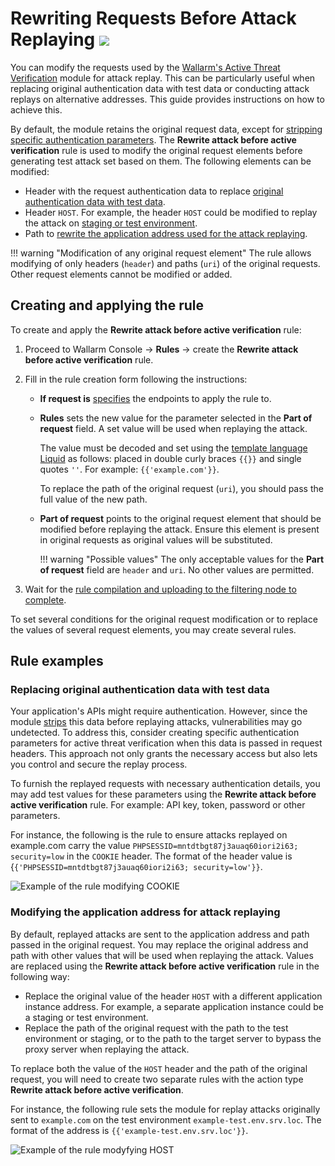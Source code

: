# Rewriting Requests Before Attack Replaying <a href="../../../about-wallarm/subscription-plans/#subscription-plans"><img src="../../../images/api-security-tag.svg" style="border: none;"></a>

You can modify the requests used by the [Wallarm's Active Threat Verification](overview.md) module for attack replay. This can be particularly useful when replacing original authentication data with test data or conducting attack replays on alternative addresses. This guide provides instructions on how to achieve this.

By default, the module retains the original request data, except for [stripping specific authentication parameters](overview.md#test-request-security). The **Rewrite attack before active verification** rule is used to modify the original request elements before generating test attack set based on them. The following elements can be modified:

* Header with the request authentication data to replace [original authentication data with test data](#replacing-original-authentication-data-with-test-data).
* Header `HOST`. For example, the header `HOST` could be modified to replay the attack on [staging or test environment](#modifying-the-application-address-for-attack-replaying).
* Path to [rewrite the application address used for the attack replaying](#modifying-the-application-address-for-attack-replaying).

!!! warning "Modification of any original request element"
    The rule allows modifying of only headers (`header`) and paths (`uri`) of the original requests. Other request elements cannot be modified or added.

## Creating and applying the rule

To create and apply the **Rewrite attack before active verification** rule:

1. Proceed to Wallarm Console → **Rules** → create the **Rewrite attack before active verification** rule.
1. Fill in the rule creation form following the instructions:

      * **If request is** [specifies](../../user-guides/rules/rules.md#configuring) the endpoints to apply the rule to.
      * **Rules** sets the new value for the parameter selected in the **Part of request** field. A set value will be used when replaying the attack.

        The value must be decoded and set using the [template language Liquid](https://shopify.github.io/liquid/) as follows: placed in double curly braces `{{}}` and single quotes `''`. For example: `{{'example.com'}}`.

        To replace the path of the original request (`uri`), you should pass the full value of the new path.

      * **Part of request** points to the original request element that should be modified before replaying the attack. Ensure this element is present in original requests as original values will be substituted.

        !!! warning "Possible values"
            The only acceptable values for the **Part of request** field are `header` and `uri`. No other values are permitted.

1. Wait for the [rule compilation and uploading to the filtering node to complete](../../user-guides/rules/rules.md#ruleset-lifecycle).

To set several conditions for the original request modification or to replace the values of several request elements, you may create several rules.

## Rule examples

### Replacing original authentication data with test data

Your application's APIs might require authentication. However, since the module [strips](overview.md#test-request-security) this data before replaying attacks, vulnerabilities may go undetected. To address this, consider creating specific authentication parameters for active threat verification when this data is passed in request headers. This approach not only grants the necessary access but also lets you control and secure the replay process.

To furnish the replayed requests with necessary authentication details, you may add test values for these parameters using the **Rewrite attack before active verification** rule. For example: API key, token, password or other parameters.

For instance, the following is the rule to ensure attacks replayed on example.com carry the value `PHPSESSID=mntdtbgt87j3auaq60iori2i63; security=low` in the `COOKIE` header. The format of the header value is {`{'PHPSESSID=mntdtbgt87j3auaq60iori2i63; security=low'}}`.

![Example of the rule modifying COOKIE](../../images/user-guides/rules/rewrite-request-example-cookie.png)

### Modifying the application address for attack replaying

By default, replayed attacks are sent to the application address and path passed in the original request. You may replace the original address and path with other values that will be used when replaying the attack. Values are replaced using the **Rewrite attack before active verification** rule in the following way:

* Replace the original value of the header `HOST` with a different application instance address. For example, a separate application instance could be a staging or test environment.
* Replace the path of the original request with the path to the test environment or staging, or to the path to the target server to bypass the proxy server when replaying the attack.

To replace both the value of the `HOST` header and the path of the original request, you will need to create two separate rules with the action type **Rewrite attack before active verification**.

For instance, the following rule sets the module for replay attacks originally sent to `example.com` on the test environment `example-test.env.srv.loc`. The format of the address is `{{'example-test.env.srv.loc'}}`.

![Example of the rule modyfying HOST](../../images/user-guides/rules/rewrite-request-example-host.png)
